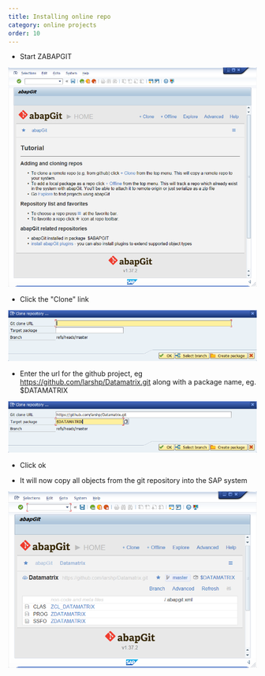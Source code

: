 ```yaml
---
title: Installing online repo
category: online projects
order: 10
---
```


* Start ZABAPGIT

![](img/start.png)

* Click the "Clone" link

![](img/clone1.png)

* Enter the url for the github project, eg https://github.com/larshp/Datamatrix.git along with a package name, eg. $DATAMATRIX

![](img/clone2.png)

* Click ok

* It will now copy all objects from the git repository into the SAP system

![](img/installed.png)